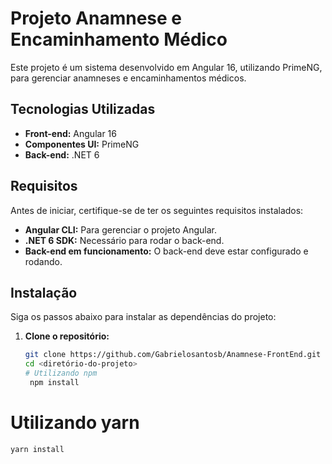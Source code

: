 # Projeto Anamnese e Encaminhamento Médico

Este projeto é um sistema desenvolvido em Angular 16, utilizando PrimeNG, para gerenciar anamneses e encaminhamentos médicos.

## Tecnologias Utilizadas
- **Front-end:** Angular 16
- **Componentes UI:** PrimeNG
- **Back-end:** .NET 6

## Requisitos

Antes de iniciar, certifique-se de ter os seguintes requisitos instalados:

- **Angular CLI:** Para gerenciar o projeto Angular.
- **.NET 6 SDK:** Necessário para rodar o back-end.
- **Back-end em funcionamento:** O back-end deve estar configurado e rodando.

## Instalação

Siga os passos abaixo para instalar as dependências do projeto:

1. **Clone o repositório:**
   ```bash
   git clone https://github.com/Gabrielosantosb/Anamnese-FrontEnd.git
   cd <diretório-do-projeto>
   # Utilizando npm
    npm install

  # Utilizando yarn
    yarn install
